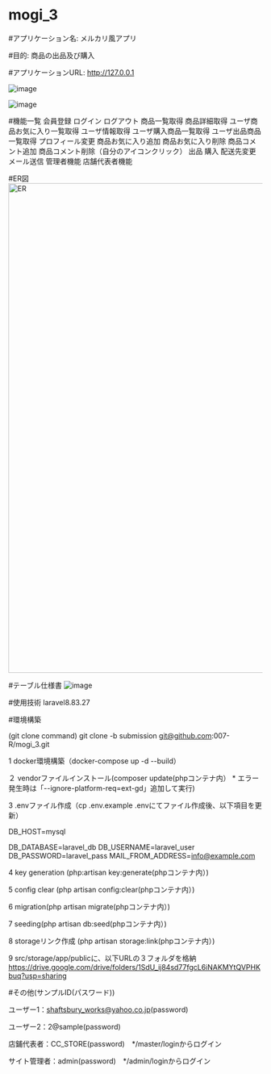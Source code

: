 # mogi_3

#アプリケーション名:
メルカリ風アプリ

#目的:
商品の出品及び購入

#アプリケーションURL:
http://127.0.0.1


![image](https://github.com/007-R/mogi_3/assets/66697562/a84ac8bc-59d5-4851-bf36-3ed471758e27)

![image](https://github.com/007-R/mogi_3/assets/66697562/bae880a7-a8fb-4d57-83c1-4d0f3cf5266b)


#機能一覧
会員登録
ログイン
ログアウト
商品一覧取得
商品詳細取得
ユーザ商品お気に入り一覧取得
ユーザ情報取得
ユーザ購入商品一覧取得
ユーザ出品商品一覧取得
プロフィール変更
商品お気に入り追加
商品お気に入り削除
商品コメント追加
商品コメント削除（自分のアイコンクリック）
出品
購入
配送先変更
メール送信
管理者機能
店舗代表者機能

#ER図
<img width="971" alt="ER" src="https://github.com/007-R/mogi_3/assets/66697562/b940ef22-a1bf-42e2-8efb-e9a7e2dcf794">

#テーブル仕様書
![image](https://github.com/007-R/mogi_3/assets/66697562/b4843a44-590c-4f4d-b022-58ae45a21b60)


#使用技術
laravel8.83.27

#環境構築

(git clone command)
git clone -b submission git@github.com:007-R/mogi_3.git

1 docker環境構築（docker-compose up -d --build）

２ vendorファイルインストール(composer update(phpコンテナ内） * エラー発生時は「--ignore-platform-req=ext-gd」追加して実行)

3 .envファイル作成（cp .env.example .envにてファイル作成後、以下項目を更新）

DB_HOST=mysql

DB_DATABASE=laravel_db
DB_USERNAME=laravel_user
DB_PASSWORD=laravel_pass
MAIL_FROM_ADDRESS=info@example.com

4 key generation (php:artisan key:generate(phpコンテナ内）)

5 config clear (php artisan config:clear(phpコンテナ内）)

6 migration(php artisan migrate(phpコンテナ内）)

7 seeding(php artisan db:seed(phpコンテナ内）)

8 storageリンク作成 (php artisan storage:link(phpコンテナ内）)

9 src/storage/app/publicに、以下URLの３フォルダを格納
https://drive.google.com/drive/folders/1SdU_ij84sd77fgcL6iNAKMYtQVPHKbuq?usp=sharing

#その他(サンプルID(パスワード))

ユーザー1：shaftsbury_works@yahoo.co.jp(password)

ユーザー2：2@sample(password)

店鋪代表者：CC_STORE(password)　*/master/loginからログイン

サイト管理者：admin(password)　*/admin/loginからログイン
